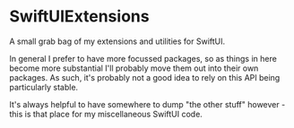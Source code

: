 # SwiftUIExtensions

A small grab bag of my extensions and utilities for SwiftUI.

In general I prefer to have more focussed packages, so as things in here become more substantial I'll probably move them out into their own packages.  As such, it's probably not a good idea to rely on this API being particularly stable.

It's always helpful to have somewhere to dump "the other stuff" however - this is that place for my miscellaneous SwiftUI code.

